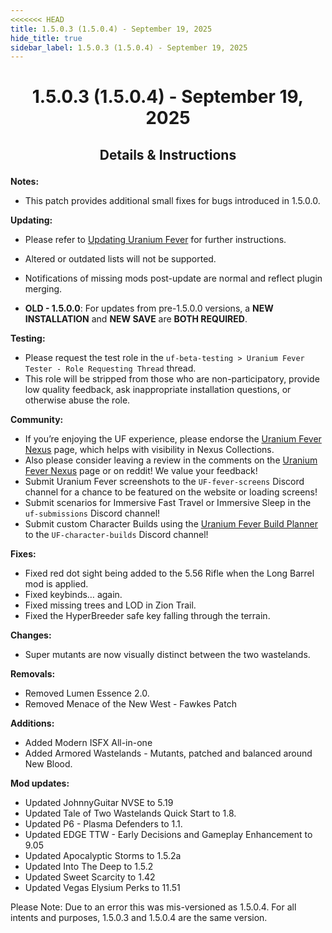 ```yaml
---
<<<<<<< HEAD
title: 1.5.0.3 (1.5.0.4) - September 19, 2025
hide_title: true
sidebar_label: 1.5.0.3 (1.5.0.4) - September 19, 2025
---
```


# <p align="center"> 1.5.0.3 (1.5.0.4) - September 19, 2025 </p>

## <p align="center"> Details & Instructions </p>

**Notes:**
- This patch provides additional small fixes for bugs introduced in 1.5.0.0.

**Updating:**
- Please refer to [Updating Uranium Fever](https://uraniumfever.net/docs/main/updating) for further instructions.
- Altered or outdated lists will not be supported.
- Notifications of missing mods post-update are normal and reflect plugin merging.

- **OLD - 1.5.0.0**: For updates from pre-1.5.0.0 versions, a **NEW INSTALLATION** and **NEW SAVE** are **BOTH REQUIRED**.

**Testing:**
- Please request the test role in the `uf-beta-testing > Uranium Fever Tester - Role Requesting Thread` thread.
- This role will be stripped from those who are non-participatory, provide low quality feedback, ask inappropriate installation questions, or otherwise abuse the role.

 **Community:**
- If you’re enjoying the UF experience, please endorse the [Uranium Fever Nexus](https://www.nexusmods.com/newvegas/mods/89815?tab=posts&BH=3) page, which helps with visibility in Nexus Collections.
- Also please consider leaving a review in the comments on the [Uranium Fever Nexus](https://www.nexusmods.com/newvegas/mods/89815?tab=posts&BH=3) page or on reddit! We value your feedback!
- Submit Uranium Fever screenshots to the `UF-fever-screens` Discord channel for a chance to be featured on the website or loading screens!
- Submit scenarios for Immersive Fast Travel or Immersive Sleep in the `uf-submissions` Discord channel!
- Submit custom Character Builds using the [Uranium Fever Build Planner](https://docs.google.com/spreadsheets/d/1kev8Hy5SVXwskjZ95btF0B44KPSeBZw-5RHGz33SExo/copy?usp=sharing) to the `UF-character-builds` Discord channel!

**Fixes:**
- Fixed red dot sight being added to the 5.56 Rifle when the Long Barrel mod is applied.
- Fixed keybinds… again.
- Fixed missing trees and LOD in Zion Trail.
- Fixed the HyperBreeder safe key falling through the terrain.
 
**Changes:**

- Super mutants are now visually distinct between the two wastelands. 

**Removals:**
- Removed Lumen Essence 2.0.
- Removed Menace of the New West  - Fawkes Patch

**Additions:**
- Added Modern ISFX All-in-one
- Added Armored Wastelands - Mutants, patched and balanced around New Blood.

**Mod updates:**
- Updated JohnnyGuitar NVSE to 5.19
- Updated Tale of Two Wastelands Quick Start to 1.8.
- Updated P6 - Plasma Defenders to 1.1.
- Updated EDGE TTW - Early Decisions and Gameplay Enhancement to 9.05
- Updated Apocalyptic Storms to 1.5.2a
- Updated Into The Deep to 1.5.2
- Updated Sweet Scarcity to 1.42
- Updated Vegas Elysium Perks to 11.51

Please Note: Due to an error this was mis-versioned as 1.5.0.4. For all intents and purposes, 1.5.0.3 and 1.5.0.4 are the same version.